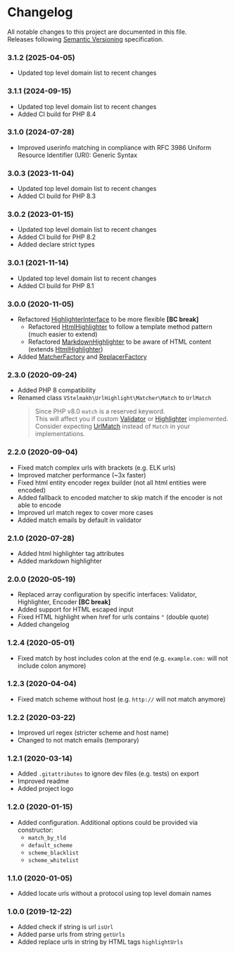 # Changelog
All notable changes to this project are documented in this file.  
Releases following [Semantic Versioning](https://semver.org/spec/v2.0.0.html) specification.  

### 3.1.2 (2025-04-05)
- Updated top level domain list to recent changes

### 3.1.1 (2024-09-15)
- Updated top level domain list to recent changes
- Added CI build for PHP 8.4

### 3.1.0 (2024-07-28)
- Improved userinfo matching in compliance with RFC 3986 Uniform Resource Identifier (URI): Generic Syntax

### 3.0.3 (2023-11-04)
- Updated top level domain list to recent changes
- Added CI build for PHP 8.3

### 3.0.2 (2023-01-15)
- Updated top level domain list to recent changes
- Added CI build for PHP 8.2
- Added declare strict types

### 3.0.1 (2021-11-14)
- Updated top level domain list to recent changes
- Added CI build for PHP 8.1

### 3.0.0 (2020-11-05)
- Refactored [HighlighterInterface](./src/Highlighter/HighlighterInterface.php) to be more flexible **\[BC break\]**
  - Refactored [HtmlHighlighter](./src/Highlighter/HtmlHighlighter.php) to follow a template method pattern (much easier to extend)
  - Refactored [MarkdownHighlighter](./src/Highlighter/MarkdownHighlighter.php) to be aware of HTML content (extends [HtmlHighlighter](./src/Highlighter/HtmlHighlighter.php))
- Added [MatcherFactory](./src/Matcher/MatcherFactory.php) and [ReplacerFactory](./src/Replacer/ReplacerFactory.php)

### 2.3.0 (2020-09-24)
- Added PHP 8 compatibility
- Renamed class `VStelmakh\UrlHighlight\Matcher\Match` to `UrlMatch`
  > Since PHP v8.0 `match` is a reserved keyword.  
  > This will affect you if custom [Validator](./README.md#validator) or [Highlighter](./README.md#highlighter) implemented.
  > Consider expecting [UrlMatch](./src/Matcher/UrlMatch.php) instead of `Match` in your implementations.

### 2.2.0 (2020-09-04)
- Fixed match complex urls with brackets (e.g. ELK urls)
- Improved matcher performance (~3x faster)
- Fixed html entity encoder regex builder (not all html entities were encoded)
- Added fallback to encoded matcher to skip match if the encoder is not able to encode
- Improved url match regex to cover more cases
- Added match emails by default in validator

### 2.1.0 (2020-07-28)
- Added html highlighter tag attributes
- Added markdown highlighter

### 2.0.0 (2020-05-19)
- Replaced array configuration by specific interfaces: Validator, Highlighter, Encoder **\[BC break\]**
- Added support for HTML escaped input
- Fixed HTML highlight when href for urls contains `"` (double quote)
- Added changelog

### 1.2.4 (2020-05-01)
- Fixed match by host includes colon at the end (e.g. `example.com:` will not include colon anymore)

### 1.2.3 (2020-04-04)
- Fixed match scheme without host (e.g. `http://` will not match anymore)

### 1.2.2 (2020-03-22)
- Improved url regex (stricter scheme and host name)
- Changed to not match emails (temporary)

### 1.2.1 (2020-03-14)
- Added `.gitattributes` to ignore dev files (e.g. tests) on export
- Improved readme
- Added project logo

### 1.2.0 (2020-01-15)
- Added configuration. Additional options could be provided via constructor:
  - `match_by_tld`
  - `default_scheme`
  - `scheme_blacklist`
  - `scheme_whitelist`

### 1.1.0 (2020-01-05)
- Added locate urls without a protocol using top level domain names

### 1.0.0 (2019-12-22)
- Added check if string is url `isUrl`
- Added parse urls from string `getUrls`
- Added replace urls in string by HTML tags `highlightUrls`
